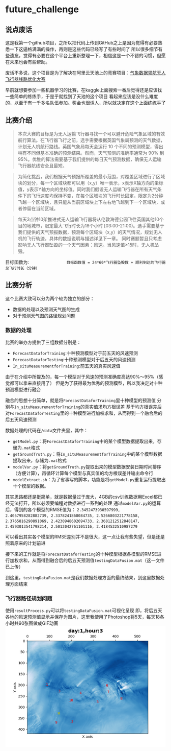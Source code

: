 # future_challenge


## 说点废话

这是我第一个github项目，之所以把代码上传到GitHub之上是因为觉得有必要熟悉一下这逼格满满的操作，再则是这些代码已经写了有些时间了
所以很多细节有些遗忘，觉得有必要在这个平台上重新整理一下，相信这是一个不错的习惯，但愿在未来也会有些帮助。

废话不多说，这个项目是为了解决在阿里云天池上的竞赛项目：[气象数据领航无人飞行器线路优化大赛](https://tianchi.aliyun.com/competition/introduction.htm?spm=5176.100066.0.0.2c2390983syq0l&raceId=231622)

早前就想要参加一些机器学习的比赛，在kaggle上面搜索一番后觉得还是应该找一些简单的练练手，于是乎就找到了天池的这个项目
看起来应该是没什么难度的，以至于有一千多名队伍参加。奖金也很诱人，所以就决定在这个上面练练手了

## 比赛介绍
>   本次大赛的目标是为无人运输飞行器寻找一个可以避开危险气象区域的有效航行算法。在飞行器飞行之前，选手需要根据英国气象局预测的天气数据，计划无人机航行路线。英国气象局每天会运行 10 个不同的预测模型，得出稍有不同但基本准确的预测结果。然而，天气预测的准确率通常为 90% 到 95%。优胜的算法需要基于我们提供的每日天气预测数据，确保无人运输飞行器航线安全且最短。

>   为简化挑战，我们根据天气预报所覆盖的最小范围，对覆盖区域进行了区域块的划分，每一个区域块都可以用（x,y）唯一表示，x表示X轴方向的坐标值，y表示Y轴方向的坐标值。同时我们假设无人运输飞行器在所有天气条件下的飞行速度均保持不变，在每个区域块的飞行时长固定，限定为2分钟飞越一个区域块，且只能从当前区域块上下左右地飞越到下一个区域块，或者停留在当前区域。
  
>   每天3点钟10架推进式无人运输飞行器将从伦敦海德公园飞往英国其他10个目的地城市，限定最大飞行时长为18个小时 [03:00-21:00)。选手需要基于我们提供的天气预报数据，预测每个区域块（x,y）的天气情况，规划无人机的飞行轨迹，具体的数据说明与描述详见下一章。
>   同时赛题暂且只考虑影响无人飞行器坠毁的一个天气因素：风速。当风速值≥15时，无人机坠毁。

目标函数为:
                              `目标函数值 = 24*60*飞行器坠毁数 + 顺利到达的飞行器总飞行时长（分钟）`

## 比赛分析
这个比赛大致可以分为两个较为独立的部分：

- 数据的处理以及预测天气图的生成
- 对于预测天气图的路径规划问题

### 数据的处理
比赛的举办方提供了三组数据分别是：


- `ForecastDataforTraining`:十种预测模型对于前五天的风速预测
- `ForecastDataforTesting`:十种预测模型对于后五天的风速预测
- `In_situMeasurementforTraining`:前五天的真实风速值

由于在介绍中所提及的，每一个模型对于风速的预测准确度高达90%～95%（感觉都可以拿来直接用了）
但是为了获得最为优秀的预测模型，所以我决定对十种预测模型进行融合

融合的思想十分简单，就是将`ForecastDataforTraining`里十种模型的预测值
分别与`In_situMeasurementforTraining`的真实值求均方根误差
基于均方根误差后对`ForecastDataforTesting`里的十种模型进行加权求和，从而得到一个融合后的后五天风速预测

数据处理的代码在`/data`文件夹里，其中：

- `getModel.py`：将`ForecastDataforTraining`中的某个模型数据提取出来，存储为`.mat`格式
- `getGroundTruth.py`：将`In_situMeasurementforTraining`中的某个模型数据提取出来，存储为`.mat`格式
- `modelVar.py`：将`getGroundTruth.py`提取出来的模型数据安装日期时间排序（方便计算），再循环计算每个模型与真实值的均方根误差并输出命令行
- `modelExtract.sh`：为了省事写的脚本，功能是将`getModel.py`重复运行提取出十个模型的数据。

其实思路都还是挺简单，就是数据量过于庞大，4GB的csv训练数据用Excel都已经无法打开，所以必须要编程对数据进行一系列的处理
通过`modelVar.py`的运算后，得到的各个模型的RMSE值为：
`2.3452473930597999, 2.4057958282882739, 2.3378241868084735, 2.5266803221778158, 2.3765816290891069, 2.4230948602694733, 2.3681212512848147, 2.4593013541798214, 2.5012042761101116, 2.4184522510987279`

可以看出其实各个模型的RMSE差别并不是很大，这一点让我有些失望，但是还是照着原来的计划前进

接下来的工作就是将`ForecastDataforTesting`的十种模型根据各模型的RMSE进行加权求和，从而得到融合后的后五天预测值`testingDataFusion.mat`（这一文件已上传）

到这里，`testingDataFusion.mat`是我们数据处理方面的最终结果，到这里数据处理方面结束

### 飞行器路径规划问题

使用`resultProcess.py`可以将`testingDataFusion.mat`可视化呈现
即，将后五天各地的风速预测值显示并保存为图片，这里我使用了Photoshop将5天，每天18各小时共90张图做成GIF动画
![](/resource/image/gif1.gif)










